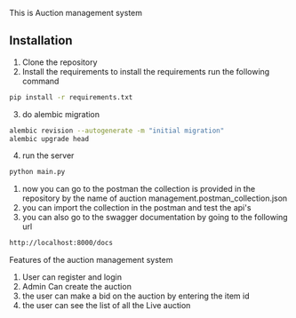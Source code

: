 This is Auction management system 

## Installation
1. Clone the repository
2. Install the requirements to install the requirements run the following command
```bash
pip install -r requirements.txt
```
3. do alembic migration
```bash
alembic revision --autogenerate -m "initial migration"
alembic upgrade head
```
4. run the server
```bash
python main.py
```
1. now you can go to the postman the collection is provided in the repository by the name of auction management.postman_collection.json
2. you can import the collection in the postman and test the api's
3. you can also go to the swagger documentation by going to the following url
```bash
http://localhost:8000/docs
```
 Features of the auction management system
1. User can register and login
2. Admin Can create the auction
3. the user can make a bid on the auction by entering the item id
4. the user can see the list of all the Live auction